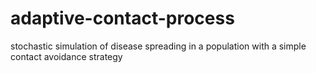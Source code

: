 # adaptive-contact-process
stochastic simulation of disease spreading in a population with a simple contact avoidance strategy
